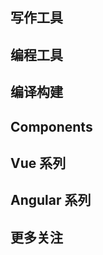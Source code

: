 <script lang="ts" setup>
import navigation from './.vitepress/views/navigation.vue';
</script>

# 编程导航

## 写作工具

<navigation 
    uid="48a68f91-784c-4f66-a572-e9c6e1df5d56"
    :superlink="[
        {
          uuid:'20de440e-7c62-4879-b48c-9c33712a9725',
          title: '语雀',
          icon: 'https://gw.alipayobjects.com/mdn/prod_resource/afts/img/A*Z_fRQ5iLzX8AAAAAAAAAAAAAARQnAQ',
          href: 'https://www.yuque.com/',
          description: '十万阿里人都在用的笔记与文档知识库，面向企业、组织或个人，提供全新的体系化知识管理，打造轻松流畅的工作协同。金融级数据安全、丰富的应用场景、强大的知识创作与管理，助力企业、个人轻松拥有云端知识库',
        },
        {
          uuid:'66233ab1-d9b9-450f-937f-296c248554e2',
          title: 'ProcessOn',
          icon: 'https://picgo-2022.oss-cn-beijing.aliyuncs.com/202308311830923.png',
          href: 'https://www.processon.com/',
          description: 'ProcessOn思维导图、流程图-思维导图模板_思维导图软件免费下载_在线作图协作工具',
        },
        {
          uuid:'06ca17a3-6ac1-49c7-a3f4-dbb62354a7c3',
          title: 'Canva',
          icon: 'https://static.canva.cn/static/images/favicon-1.ico',
          href: 'https://www.canva.cn/',
          description: 'Canva可画',
        },
        {
          uuid:'0e7eb576-55ee-448f-941c-f1c7d5809008',
          title: 'Excalidraw',
          icon: 'https://excalidraw.com/favicon.ico',
          href: 'https://excalidraw.com/',
          description: 'Excalidraw is a whiteboard tool that lets you easily sketch diagrams that have a hand-drawn feel to them.',
        },
        {
          uuid:'b6c0200d-595f-4603-9e7d-2243adca11f6',
          title: 'html2md',
          icon: 'https://www.helloworld.net/favicon.ico',
          href: 'https://www.helloworld.net/html2md',
          description: 'Helloworld是全球知名中文IT技术交流平台,创建于2018年,包含原创博客、精品专栏、职业培训、技术教程、资源共享等产品服务,提供原创、优质、完整内容的专业IT技术开发社区。',
        },
        {
          uuid:'f0d620f2-5161-4cec-b18a-6098554c5602',
          title: 'mdnice',
          icon: 'https://www.mdnice.com/favicon.svg',
          href: 'https://www.mdnice.com/',
          description: '墨滴,markdown 编辑器,mdnice,技术',
        },
        {
          uuid:'a9be6872-a65c-48ad-9d2d-fc4f30e1b6d1',
          title: '1024code',
          icon: 'https://1024-staging-1258723534.cos.ap-guangzhou.myqcloud.com/avatar/logo-transparent.png',
          href: 'https://1024code.com/',
          description: '1024Code 是一个免费的、协作式的、基于浏览器的 IDE 环境，支持 10 多种编程语言，支持 Spring 、Vue 、React 等框架，还支持很多图形库，是刚入门的程序员学习编程，与朋友一起创造作品，分享交流的最佳选择。',
        },
        {
          uuid:'cc1f4d63-757a-4096-b3a8-e7c54109433a',
          title: 'carbon',
          icon: 'https://carbon.now.sh/favicon.ico',
          href: 'https://carbon.now.sh/',
          description: 'Carbon is the easiest way to create and share beautiful images of your source code.',
        },
    ]"
/>

## 编程工具

<navigation 
    uid="48a68f91-784c-4f66-a572-e9c6e1df5d56"
    :superlink="[
        {
          uuid:'208610c7-a22b-4e31-b499-8acff7c7b017',
          title: 'npmjs',
          icon: 'https://static.npmjs.com/b0f1a8318363185cc2ea6a40ac23eeb2.png',
          href: 'https://www.npmjs.com/',
          description: 'npm package search',
        },
        {
          uuid:'27189dc3-40b5-4dbc-a5fc-3bd442832f55',
          title: 'Regex101',
          icon: 'https://regex101.com/static/assets/favicon.ico',
          href: 'https://regex101.com/',
          description: 'regex101: build, test, and debug regex',
        },
        {
          uuid:'27189dc3-40b5-4dbc-a5fc-3bd442832f55',
          title: 'Jex.im',
          icon: 'https://jex.im/favicon.ico',
          href: 'https://jex.im/regulex/',
          description: 'JavaScript Regular Expression Visualizer.',
        },
        {
          uuid:'c52d3a92-a8b8-4cac-9e3a-77877058f125',
          title: 'AST Explorer',
          icon: 'https://astexplorer.net/favicon.png',
          href: 'https://astexplorer.net/',
          description: 'An online AST explorer.',
        },
        {
          uuid:'f7600907-35c4-45aa-85a6-275bf0cc5382',
          title: 'TS-Playground',
          icon: 'https://www.typescriptlang.org/icons/icon-144x144.png',
          href: 'https://www.typescriptlang.org/zh/play',
          description: '用于 TypeScript 和 JavaScript 的在线编辑器',
        },
        {
          uuid:'407a3542-d19f-40d2-8222-0782e2e4dc17',
          title: 'Cronitor',
          icon: 'https://crontab.guru/favicon.ico',
          href: 'https://crontab.guru/',
          description: '用于 TypeScript 和 JavaScript 的在线编辑器',
        },
        {
          uuid:'1355e5af-4320-4870-8701-8e3c147d3d17',
          title: 'can i use',
          icon: 'https://caniuse.com/img/favicon-128.png',
          href: 'https://caniuse.com/',
          description: 'web browser compatibility support html css svg html5 css3 opera chrome firefox safari internet explorer',
        },
        {
          uuid:'a9cd212f-12df-475a-99cf-f3ecf05ce30a',
          title: 'QuickRef.ME',
          icon: 'https://quickref.me/images/favicon.png',
          href: 'https://quickref.me/',
          description: 'Here are some cheatsheets and quick references contributed by open source angels.',
        },
        {
          uuid:'19f24237-946c-4c9f-a5dc-044a30504e14',
          title: 'snippet generator',
          icon: 'https://snippet-generator.app/favicon-32x32.png',
          href: 'https://snippet-generator.app/',
          description: 'snippet generator',
        },
        {
          uuid:'58a4ec8e-5c69-4009-8abb-7784f62dd5cc',
          title: 'Transform Tools',
          icon: 'https://transform.tools/static/favicon.png',
          href: 'https://transform.tools/',
          description: 'Transform Tools',
        },
        {
          uuid:'1c1ee3ee-d944-4698-91a5-a7c864eaf5d5',
          title: '即时设计',
          icon: 'https://img.js.design/assets/webImg/favicon.ico',
          href: 'https://js.design/workspace',
          description: '即时设计是一款在线可协作的UI设计工具，是可协作的在线sketch、国内版figma，拥有海量的设计资源与素材，支持导入sketch格式的源文件。支持创建交互原型、获取设计标注、快速切图、团队协作等工作。',
        }
    ]"
/>

## 编译构建

<navigation 
    uid="e2392323-8f47-40bb-b944-34987e18492d"
    :superlink="[
        {
            title: 'Vite',
            icon: 'https://cn.vitejs.dev/logo.svg',
            href: 'https://cn.vitejs.dev/',
            description: 'Vite | 下一代的前端工具链',
        },
        {
            title: 'webpack.js',
            icon: 'https://webpack.js.org/icon_144x144.png',
            href: 'https://webpack.js.org/',
            description: 'webpack is a module bundler. Its main purpose is to bundle JavaScript files for usage in a browser, yet it is also capable of transforming, bundling, or packaging just about any resource or asset.',
        },
        {
            title: 'rollup.js',
            icon: 'https://rollupjs.org/favicon.png',
            href: 'https://rollupjs.org/',
            description: 'The JavaScript module bundler',
        },
        {
            title: 'ESBuild',
            icon: 'https://esbuild.github.io/favicon.svg',
            href: 'https://esbuild.github.io/',
            description:
            'Our current build tools for the web are 10-100x slower than they could be. The main goal of the esbuild bundler project is to bring about a new era of build tool performance, and create an easy-to-use modern bundler along the way.',
        },
        {
            title: 'gulpjs',
            icon: 'https://gulpjs.com/img/favicon.png',
            href: 'https://gulpjs.com/',
            description: 'A toolkit to automate & enhance your workflow',
        },
        {
            title: 'Babel',
            icon: 'https://babel.dev/img/favicon.png',
            href: 'https://babel.docschina.org/',
            description: 'Babel is a JavaScript compiler.',
        },
    ]"
/>

## Components

<navigation 
    uid="35d5b666-9dfd-40ef-9355-ef490caa62f6"
    :superlink="[
        {
          uuid:'8df791df-601b-4605-8398-1224f0b241a3',
          title: 'Ant Design Vue',
          icon: 'https://gw.alipayobjects.com/zos/rmsportal/rlpTLlbMzTNYuZGGCVYM.png',
          href: 'https://vue.ant.design/docs/vue/introduce-cn/',
          description: '这里是 Ant Design 的 Vue 实现，开发和服务于企业级后台产品。',
        },
        {
          uuid:'b8048042-ac63-421a-8873-db245700c6d9',
          title: 'Element',
          icon: 'https://element.eleme.cn/favicon.ico',
          href: 'https://element.eleme.cn/',
          description: 'Element，一套为开发者、设计师和产品经理准备的基于 Vue 2.0 的桌面端组件库',
        },
        {
          uuid:'4432cc4b-b0fc-449b-b38b-2ef30f5fc152',
          title: 'Vant-UI',
          icon: 'https://img01.yzcdn.cn/vant/logo.png',
          href: 'https://vant-contrib.gitee.io/vant/#/zh-CN/',
          description: '有赞前端团队开源的移动端组件库',
        },
        {
          uuid:'95d4d699-8298-46bf-af63-fa39c8df6c29',
          title: 'View-UI',
          icon: 'https://file.iviewui.com/file/iview-design-favicon.ico',
          href: 'http://v1.iviewui.com/',
          description: '一套基于 Vue.js 的高质量 UI 组件库',
        },
        {
          uuid:'580f5f0a-6114-474a-b135-103f8f41b89f',
          title: 'vxetable',
          icon: 'https://vxetable.cn/logo.png',
          href: 'https://vxetable.cn/#/',
          description: 'vxe-table vue 表格解决方案',
        },
        {
          uuid:'580f5f0a-6114-474a-b135-103f8f41b89f',
          title: 'NutUI-Bingo',
          icon: 'https://img14.360buyimg.com/imagetools/jfs/t1/167902/2/8762/791358/603742d7E9b4275e3/e09d8f9a8bf4c0ef.png',
          href: 'https://nutui.jd.com/bingo/#/',
          description: '基于 NutUI 的抽奖组件库，助力营销活动和小游戏场景。',
        },
    ]"
/>

## Vue 系列

<navigation 
    uid="2c9ac5b6-e35a-467e-b0d2-daaad88c4afd"
    :superlink="[
        {
          uuid:'96889717-38e0-4bc8-8150-46e7d85b1037',
          title: 'Vue.js',
          icon: 'https://vuejs.org/images/logo.png',
          href: 'https://v3.cn.vuejs.org/',
          description: '易学易用，性能出色，适用场景丰富的 Web 前端框架。',
        },
        {
          uuid:'5c79de4f-e7de-4629-9fc2-7bc9dcd9bdbe',
          title: 'VueUse',
          icon: 'https://vueuse.org/favicon-32x32.png',
          href: 'https://vueuse.org/',
          description: 'Collection of essential Vue Composition Utilities',
        },
        {
          uuid:'1e681af6-d131-4516-b86c-2510e7ad558d',
          title: 'Vue CLI',
          icon: 'https://vuejs.org/images/logo.png',
          href: 'https://cli.vuejs.org/zh/',
          description: 'Vue.js 开发的标准工具',
        },
        {
          uuid:'b08c2c6b-48a4-41e5-a173-6b705e5dfd61',
          title: 'Pinia',
          icon: 'https://pinia.vuejs.org/logo.png',
          href: 'https://pinia.vuejs.org/',
          description: 'The Vue Store that you will enjoy using',
        },
        {
          uuid:'0caf9357-d716-4519-868e-951971f90d74',
          title: 'Nuxtjs',
          icon: 'https://v2.nuxt.com/_nuxt/icons/icon_64x64.6dcbd4.png',
          href: 'https://zh.nuxtjs.org/',
          description: 'The Intuitive Vue Framework',
        },
        {
          uuid:'71d27b5b-4660-4864-bb94-e30b36a65373',
          title: 'VuePress',
          icon: 'https://v2.vuepress.vuejs.org/images/hero.png',
          href: 'https://v2.vuepress.vuejs.org/',
          description: 'Vue-powered Static Site Generator',
        },
    ]"
/>

## Angular 系列

<navigation 
    uid="8ce4a8ad-36f5-4dca-8bb6-baf99dcb8af0"
    :superlink="[
        {
            uuid:'9b5e734f-aa66-4141-b108-d7dc755f16c3',
            title: 'Angular',
            icon: 'https://angular.cn/assets/images/favicons/favicon.ico',
            href: 'https://angular.cn/',
            description: '一套框架，多种平台；移动端 & 桌面端',
        },
        {
            uuid:'0d936ab8-05bb-43fa-82df-ee4fe0076c97',
            title: 'AntD of Angular',
            icon: 'https://ng.ant.design/assets/icons/apple-icon-180.png',
            href: 'https://ng.ant.design/docs/introduce/zh',
            description: '遵循 Ant Design 设计规范的 Angular UI 组件库，主要用于研发企业级中后台产品。全部代码开源并遵循 MIT 协议，任何企业、组织及个人均可免费使用。',
        },
        {
            uuid:'175d66ca-9850-4c45-8bba-fa785b4528bc',
            title: 'Angular Material',
            icon: 'https://material.angular.cn/assets/img/favicons/favicon.ico?v=8.2.3',
            href: 'https://material.angular.cn/',
            description: 'UI component infrastructure and Material Design components for mobile and desktop Angular web applications.',
        },
        {
            uuid:'feeaea2d-0eb3-4011-8b61-ba5ebe2c8d9d',
            title: 'RxJS Marbles',
            icon: 'https://rxmarbles.com/favicon.png',
            href: 'https://rxmarbles.com/',
            description: 'Learn, build, and test Rx functions on Observables',
        },
        {
            uuid:'660e42b1-9448-4c31-ae99-da9d1a6ecd77',
            title: 'Rx Visualizer',
            icon: 'https://rxviz.com/favicon.png',
            href: 'https://rxviz.com/',
            description: 'Animated playground for Rx Observables',
        },
    ]"
/>

## 更多关注

<navigation 
    uid="1516ff2f-1876-4a31-90d1-6b9da9f1ba1c"
    :superlink="[
        {
          uuid:'e4c3844a-b0ab-40b8-8495-811c8a010213',
          title: 'qiankun',
          icon: 'https://gw.alipayobjects.com/mdn/rms_655822/afts/img/A*4sIUQpcos_gAAAAAAAAAAAAAARQnAQ',
          href: 'https://qiankun.umijs.org/zh',
          description: '可能是你见过最完善的微前端解决方案🧐',
        },
        {
          uuid:'0d38c49e-876a-43f7-b306-54cb025c41dc',
          title: 'MicroApp',
          icon: 'https://micro-zoe.github.io/micro-app/favicon.ico',
          href: 'https://micro-zoe.github.io/micro-app/',
          description: '一款轻量、高效、功能强大的微前端框架',
        },
        {
          uuid:'e7b63f67-0e3d-435a-97ca-8cbfdb1aa4b6',
          title: 'TAURL',
          icon: 'https://tauri.app/meta/favicon-32x32.png',
          href: 'https://tauri.studio/',
          description: '使用 Web 前端构建更小、更快、更安全的桌面应用程序',
        },
        {
          uuid:'4d568a4f-f7a6-4e68-9749-e03030fc0c3e',
          title: 'code.fun',
          icon: 'https://code.fun/favicon.ico',
          href: 'https://code.fun/',
          description: '做前端 不搬砖 UI 设计稿智能生成前端源代码 8 小时工作量，10 分钟完成',
        },
        {
            title: 'GoGoCode',
            icon: 'https://img.alicdn.com/tfs/TB17V2NvHj1gK0jSZFuXXcrHpXa-256-256.png',
            href: 'https://gogocode.io/zh',
            description:
            '代码转换从未如此简单 全网最简单易上手，可读性最强的 AST 处理工具！',
        },
        {
            title: 'z-paging',
            icon: 'https://z-paging.zxlee.cn/img/logo.png',
            href: 'https://z-paging.zxlee.cn/',
            description:
            '一个uni-app (opens new window)分页组件。全平台兼容，支持自定义下拉刷新、上拉加载更多，支持虚拟列表，支持自动管理空数据图、点击返回顶部，支持聊天分页、本地分页，支持展示最后更新时间，支持国际化等等。',
        },
        {
            title: 'mescroll',
            icon: 'http://www.mescroll.com/favicon.ico',
            href: 'http://www.mescroll.com/',
            description: '精致的下拉刷新和上拉加载js框架',
        },
        {
            title: 'StenCil',
            icon: 'https://stenciljs.com/favicon-32x32.png',
            href: 'https://stenciljs.com/',
            description: 'Build. Customize. Distribute. Adopt.',
        },
        {
            title: 'Tailwind CSS',
            icon: 'https://tailwindcss.com/favicons/apple-touch-icon.png?v=3',
            href: 'https://tailwindcss.com/',
            description: 'Rapidly build modern websites without ever leaving your HTML.',
        },
        {
          uuid:'f5358896-a99c-460c-ac68-298b73ffbf6c',
          title: 'pixijs',
          icon: 'https://pixijs.com/images/favicon.png',
          href: 'https://pixijs.com/',
          description: 'The HTML5 Creation Engine',
        },
        {
          uuid:'21b4e3b3-5753-4fbd-be1e-8b3fd757362c',
          title: 'GreenSock',
          icon: 'https://greensock.com/uploads/monthly_2018_06/favicon.ico.4811a987b377f271db584b422f58e5a7.ico',
          href: 'https://greensock.com/',
          description: 'The standard for modern web animation',
        },
        {
          uuid:'8c51d0fe-77a5-476b-aaf5-cef7b7b8d051',
          title: 'Threejs',
          icon: 'https://threejs.org/files/favicon.ico',
          href: 'https://threejs.org/',
          description: 'JavaScript 3D Library',
        }
    ]"
/>

<style scoped>
h1{
    display: none;
}
.content__default {
  max-width: 1510px!important;
}
</style>
